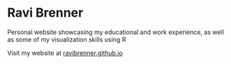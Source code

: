 # Ravi Brenner

Personal website showcasing my educational and work experience, as well as some of my visualization skills using R

Visit my website at [ravibrenner.github.io](ravibrenner.github.io)
